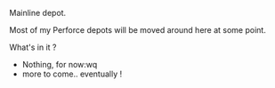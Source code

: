 Mainline depot.

Most of my Perforce depots will be moved around here at some point.

What's in it ?

- Nothing, for now:wq
- more to come.. eventually !
